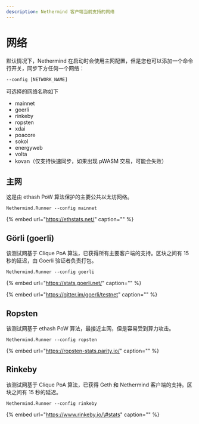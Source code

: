 ```yaml
---
description: Nethermind 客户端当前支持的网络
---
```


# 网络

默认情况下，Nethermind 在启动时会使用主网配置，但是您也可以添加一个命令行开关，同步下方任何一个网络：

```text
--config [NETWORK_NAME]
```

可选择的网络名称如下

* mainnet 
* goerli
* rinkeby
* ropsten
* xdai
* poacore
* sokol
* energyweb
* volta
* kovan（仅支持快速同步，如果出现 pWASM 交易，可能会失败）

## 主网

这是由 ethash PoW 算法保护的主要公共以太坊网络。

```text
Nethermind.Runner --config mainnet
```

{% embed url="https://ethstats.net/" caption="" %}

## Görli \(goerli\)

该测试网基于 Clique PoA 算法，已获得所有主要客户端的支持。区块之间有 15 秒的延迟，由 Goerli 验证者负责打包。

```text
Nethermind.Runner --config goerli
```

{% embed url="https://stats.goerli.net/" caption="" %}

{% embed url="https://gitter.im/goerli/testnet" caption="" %}

## Ropsten

该测试网基于 ethash PoW 算法，最接近主网，但是容易受到算力攻击。

```text
Nethermind.Runner --config ropsten
```

{% embed url="https://ropsten-stats.parity.io/" caption="" %}

## Rinkeby

该测试网基于 Clique PoA 算法，已获得 Geth 和 Nethermind 客户端的支持。区块之间有 15 秒的延迟。

```text
Nethermind.Runner --config rinkeby
```

{% embed url="https://www.rinkeby.io/\#stats" caption="" %}

